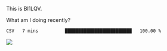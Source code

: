 This is BI1LQV.

What am I doing recently?

<!--START_SECTION:waka-->

```txt
CSV   7 mins          █████████████████████████   100.00 %
```

<!--END_SECTION:waka-->

<img src="https://github-readme-stats.vercel.app/api?username=bi1lqv&show_icons=true&count_private=true">
